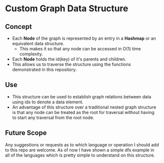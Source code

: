 # Custom Graph Data Structure

## Concept

* Each **Node** of the graph is represented by an entry in a **Hashmap** or an equivalent data structure.
    - This makes it so that any node can be accessed in O(1) time complexity.
* Each **Node** holds the id(key) of it's parents and children.
* This allows us to traverse the structure using the functions demonstrated in this repository.

## Use

* This structure can be used to establish graph relations between data using ids to denote a data element.
* An advantage of this structure over a traditional nested graph structure is that any node can be treated as the root for traversal without having to start any traversal from the root node.

## Future Scope 

Any suggestions or requests as to which language or operation I should add to this repo are welcome. As of now I have shown a simple dfs example in all of the languages which is pretty simple to understand on this structure.



